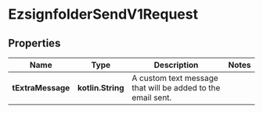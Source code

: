 
# EzsignfolderSendV1Request

## Properties
| Name | Type | Description | Notes |
| ------------ | ------------- | ------------- | ------------- |
| **tExtraMessage** | **kotlin.String** | A custom text message that will be added to the email sent. |  |



